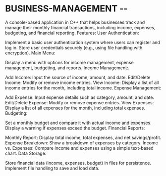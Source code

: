 # BUSINESS-MANAGEMENT --
A console-based application in C++ that helps businesses track and manage their monthly financial transactions, including income, expenses, budgeting, and financial reporting.
Features:
User Authentication:

Implement a basic user authentication system where users can register and log in.
Store user credentials securely (e.g., using file handling with encryption).
Main Menu:

Display a menu with options for income management, expense management, budgeting, and reports.
Income Management:.

Add Income: Input the source of income, amount, and date.
Edit/Delete Income: Modify or remove income entries.
View Income: Display a list of all income entries for the month, including total income.
Expense Management:

Add Expense: Input expense details such as category, amount, and date.
Edit/Delete Expense: Modify or remove expense entries.
View Expenses: Display a list of all expenses for the month, including total expenses.
Budgeting:

Set a monthly budget and compare it with actual income and expenses.
Display a warning if expenses exceed the budget.
Financial Reports:

Monthly Report: Display total income, total expenses, and net savings/profit.
Expense Breakdown: Show a breakdown of expenses by category.
Income vs. Expenses: Compare income and expenses using a simple text-based chart.
Data Storage:

Store financial data (income, expenses, budget) in files for persistence.
Implement file handling to save and load data.
